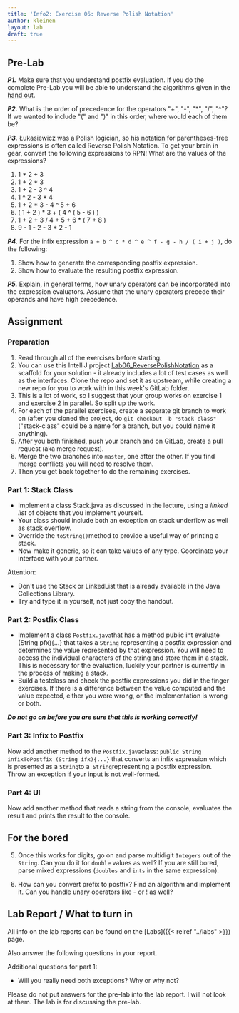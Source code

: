 ```yaml
---
title: 'Info2: Exercise 06: Reverse Polish Notation'
author: kleinen
layout: lab
draft: true
---
```


## Pre-Lab

***P1.*** Make sure that you understand postfix evaluation. If you do the complete Pre-Lab you will be able to understand the algorithms given in the [hand out](../lab-06-handout).

***P2.*** What is the order of precedence for the operators "+", "-", "\*", "/", "^"? If we wanted to include "(" and ")" in this order, where would each of them be?

***P3.*** &#321;ukasiewicz was a Polish logician, so his notation for parentheses-free expressions is often called Reverse Polish Notation. To get your brain in gear, convert the following expressions to RPN! What are the values of the expressions?

1. 1 * 2 + 3
2. 1 + 2 * 3
3. 1 + 2 - 3 ^ 4
4. 1 ^ 2 - 3 * 4
5. 1 + 2 * 3 - 4 ^ 5 + 6
6. ( 1 + 2 ) * 3 + ( 4 ^ ( 5 - 6 ) )
7. 1 + 2 + 3 / 4 + 5 + 6 * ( 7 + 8 )
8. 9 - 1 - 2 - 3 * 2 - 1
  

***P4.*** For the infix expression `a + b ^ c * d ^ e ^ f - g - h / ( i + j )`, do the following:

1. Show how to generate the corresponding postfix expression.
2. Show how to evaluate the resulting postfix expression.

***P5.*** Explain, in general terms, how unary operators can be incorporated into the expression evaluators. Assume that the unary operators precede their operands and have high precedence.

## Assignment

### Preparation
1. Read through all of the exercises before starting.
2. You can use this IntelliJ project [Lab06_ReversePolishNotation](https://gl-imi.f4.htw-berlin.de/info2-code-stubs-and-samples/lab06_reversepolishnotation) as a scaffold for your solution - it already includes a lot of test cases as well as the interfaces. Clone the repo and set it as upstream, while creating a new repo for you to work with in this week's GitLab folder.
3. This is a lot of work, so I suggest that your group works on exercise 1 and exercise 2 in parallel. So split up the work.
4. For each of the parallel exercises, create a separate git branch to work on (after you cloned the project, do `git checkout -b "stack-class"` ("stack-class" could be a name for a branch, but you could name it anything).
5. After you both finished, push your branch and on GitLab, create a pull request (aka merge request).
6. Merge the two branches into `master`, one after the other. If you find merge conflicts you will need to resolve them.
7. Then you get back together to do the remaining exercises.

### Part 1: Stack Class
  - Implement a class Stack.java as discussed in the lecture, using a *linked list* of objects that you implement yourself.
  - Your class should include both an exception on stack underflow as well as stack overflow.
  - Override the ```toString()```method to provide a useful way of printing a stack.
  - Now make it generic, so it can take values of any type. Coordinate your interface with your partner.

  Attention:
  - Don't use the Stack or LinkedList that is already available in the Java Collections Library.
  - Try and type it in yourself, not just copy the handout.

### Part 2: Postfix Class
  - Implement a class ```Postfix.java```that has a method public int evaluate (String pfx){...}
  that takes a `String` representing a postfix expression and determines the value represented by that expression.
  You will need to access the individual characters of the string and store them in a stack.
  This is necessary for the evaluation, luckily your partner is currently in the process of making a stack.
  - Build a testclass and check the postfix expressions you did in the finger exercises. If there is a difference between the value computed and the value expected, either you were wrong, or the implementation is wrong or both.

***Do not go on before you are sure that this is working correctly!***

### Part 3: Infix to Postfix
Now add another method to the ```Postfix.java```class: ```public String infixToPostfix (String ifx){...}``` that converts an infix expression which is presented as a ```String```to a``` String```representing a postfix expression. Throw an exception if your input is not well-formed.

### Part 4: UI
Now add another method that reads a string from the console, evaluates the result and prints the result to the console.

## For the bored
  5. Once this works for digits, go on and parse multidigit ```Integers``` out of the ```String```. Can you do it for ```double```  values as well? If you are still bored, parse mixed expressions (```doubles```  and ```ints```  in the same expression).

  6. How can you convert prefix to postfix? Find an algorithm and implement it. Can you handle unary operators like - or ! as well?

## Lab Report / What to turn in
All info on the lab reports can be found on the [Labs]({{< relref "../labs" >}}) page.

Also answer the following questions in your report.

Additional questions for part 1:
- Will you really need both exceptions? Why or why not?

Please do not put answers for the pre-lab into the lab report. I will not look at them. The lab is for discussing the pre-lab.
